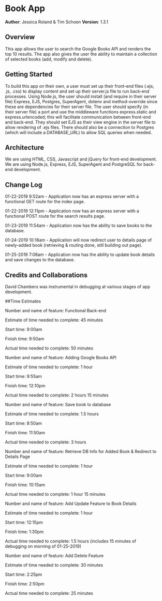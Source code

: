 # Book App

**Author**: Jessica Roland & Tim Schoen
**Version**: 1.3.1

## Overview
This app allows the user to search the Google Books API and renders the top 10 results. The app also gives the user the ability to maintain a collection of selected books (add, modify and delete).

## Getting Started

To build this app on their own, a user must set up their front-end files (.ejs, .js, .css) to display content and set up their server.js file to run back-end processes. Using Node.js, the user should install (and require in their server file) Express, EJS, Postgres, SuperAgent, dotenv and method-override since these are dependencies for their server file. The user should specify (in their server file) a port and use the middleware functions express.static and express.urlencoded; this will facilitate communication between front-end and back-end. They should set EJS as their view engine in the server file to allow rendering of .ejs files. There should also be a connection to Postgres (which will include a DATABASE_URL) to allow SQL queries when needed.

## Architecture

We are using HTML, CSS, Javascript and jQuery for front-end development. We are using Node.js, Express, EJS, SuperAgent and PostgreSQL for back-end development.

## Change Log

01-22-2019 9:52am - Application now has an express server with a functional GET route for the index page.

01-22-2019 12:11pm - Application now has an express server with a functional POST route for the search results page.

01-23-2019 11:54am - Application now has the ability to save books to the database.

01-24-2019 10:18am - Application will now redirect user to details page of newly-added book (retrieving & routing done, still building out page).

01-25-2019 7:08am - Application now has the ability to update book details and save changes to the database.

## Credits and Collaborations

David Chambers was instrumental in debugging at various stages of app development.

##Time Estimates

Number and name of feature: Functional Back-end

Estimate of time needed to complete: 45 minutes

Start time: 9:00am

Finish time: 9:50am

Actual time needed to complete: 50 minutes

Number and name of feature: Adding Google Books API

Estimate of time needed to complete: 1 hour

Start time: 9:55am

Finish time: 12:10pm

Actual time needed to complete: 2 hours 15 minutes

Number and name of feature: Save book to database

Estimate of time needed to complete: 1.5 hours

Start time: 8:50am

Finish time: 11:50am

Actual time needed to complete: 3 hours

Number and name of feature: Retrieve DB Info for Added Book & Redirect to Details Page

Estimate of time needed to complete: 1 hour

Start time: 9:00am

Finish time: 10:15am

Actual time needed to complete: 1 hour 15 minutes

Number and name of feature: Add Update Feature to Book Details

Estimate of time needed to complete: 1 hour

Start time: 12:15pm

Finish time: 1:30pm

Actual time needed to complete: 1.5 hours (includes 15 minutes of debugging on morning of 01-25-2019)

Number and name of feature: Add Delete Feature

Estimate of time needed to complete: 30 minutes

Start time: 2:25pm

Finish time: 2:50pm

Actual time needed to complete: 25 minutes